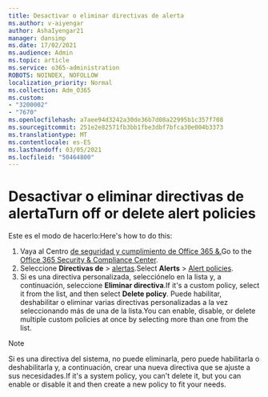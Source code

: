 ```yaml
---
title: Desactivar o eliminar directivas de alerta
ms.author: v-aiyengar
author: AshaIyengar21
manager: dansimp
ms.date: 17/02/2021
ms.audience: Admin
ms.topic: article
ms.service: o365-administration
ROBOTS: NOINDEX, NOFOLLOW
localization_priority: Normal
ms.collection: Adm_O365
ms.custom:
- "3200002"
- "7670"
ms.openlocfilehash: a7aee94d3242a30de36b7d08a22995b1c357f708
ms.sourcegitcommit: 251e2e82571fb3bb1fbe3dbf7bfca30e004b3373
ms.translationtype: MT
ms.contentlocale: es-ES
ms.lasthandoff: 03/05/2021
ms.locfileid: "50464800"
---
```

# <a name="turn-off-or-delete-alert-policies"></a><span data-ttu-id="faa8f-102">Desactivar o eliminar directivas de alerta</span><span class="sxs-lookup"><span data-stu-id="faa8f-102">Turn off or delete alert policies</span></span>

<span data-ttu-id="faa8f-103">Este es el modo de hacerlo:</span><span class="sxs-lookup"><span data-stu-id="faa8f-103">Here's how to do this:</span></span>

1. <span data-ttu-id="faa8f-104">Vaya al Centro [de seguridad y cumplimiento de Office 365 &.](https://go.microsoft.com/fwlink/p/?linkid=2077143)</span><span class="sxs-lookup"><span data-stu-id="faa8f-104">Go to the [Office 365 Security & Compliance Center](https://go.microsoft.com/fwlink/p/?linkid=2077143).</span></span>
1. <span data-ttu-id="faa8f-105">Seleccione **Directivas de**  >  [alertas](https://go.microsoft.com/fwlink/?linkid=2103208).</span><span class="sxs-lookup"><span data-stu-id="faa8f-105">Select **Alerts** > [Alert policies](https://go.microsoft.com/fwlink/?linkid=2103208).</span></span>
1. <span data-ttu-id="faa8f-106">Si es una directiva personalizada, selecciónelo en la lista y, a continuación, seleccione **Eliminar directiva**.</span><span class="sxs-lookup"><span data-stu-id="faa8f-106">If it's a custom policy, select it from the list, and then select **Delete policy**.</span></span> <span data-ttu-id="faa8f-107">Puede habilitar, deshabilitar o eliminar varias directivas personalizadas a la vez seleccionando más de una de la lista.</span><span class="sxs-lookup"><span data-stu-id="faa8f-107">You can enable, disable, or delete multiple custom policies at once by selecting more than one from the list.</span></span>

> [!NOTE]
> <span data-ttu-id="faa8f-108">Si es una directiva del sistema, no puede eliminarla, pero puede habilitarla o deshabilitarla y, a continuación, crear una nueva directiva que se ajuste a sus necesidades.</span><span class="sxs-lookup"><span data-stu-id="faa8f-108">If it's a system policy, you can't delete it, but you can enable or disable it and then create a new policy to fit your needs.</span></span>
